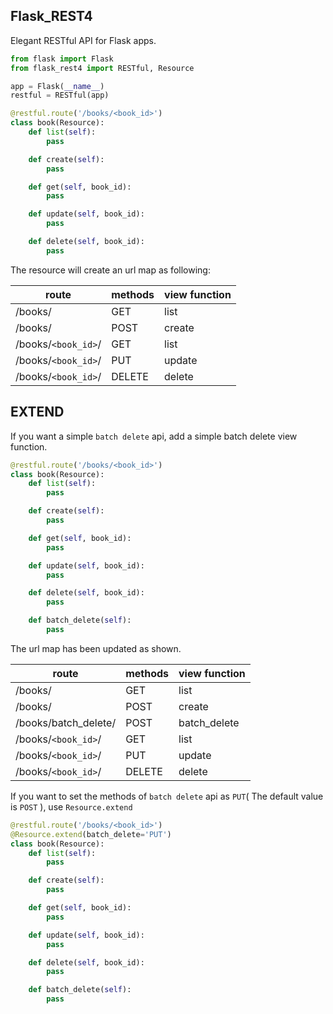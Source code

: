 Flask_REST4
---
Elegant RESTful API for  Flask apps.

``` python
from flask import Flask
from flask_rest4 import RESTful, Resource

app = Flask(__name__)
restful = RESTful(app)

@restful.route('/books/<book_id>')
class book(Resource):
    def list(self):
        pass

    def create(self):
        pass

    def get(self, book_id):
        pass

    def update(self, book_id):
        pass

    def delete(self, book_id):
        pass
```

The resource will create an url map as following:

| route | methods | view function |
| --- | --- | --- |
| /books/ | GET | list |
| /books/ | POST | create |
| /books/`<book_id>`/ | GET | list |
| /books/`<book_id>`/ | PUT | update |
| /books/`<book_id>`/ | DELETE | delete |

EXTEND
---
If you want a simple `batch delete` api, add a simple batch delete view function.

``` python
@restful.route('/books/<book_id>')
class book(Resource):
    def list(self):
        pass

    def create(self):
        pass

    def get(self, book_id):
        pass

    def update(self, book_id):
        pass

    def delete(self, book_id):
        pass

    def batch_delete(self):
        pass
```

The url map has been updated as shown.

| route | methods | view function |
| --- | --- | --- |
| /books/ | GET | list |
| /books/ | POST | create |
| /books/batch_delete/ | POST | batch_delete |
| /books/`<book_id>`/ | GET | list |
| /books/`<book_id>`/ | PUT | update |
| /books/`<book_id>`/ | DELETE | delete |

If you want to set the methods of `batch delete` api as  `PUT`( The default value is `POST` ), use `Resource.extend`

``` python
@restful.route('/books/<book_id>')
@Resource.extend(batch_delete='PUT')
class book(Resource):
    def list(self):
        pass

    def create(self):
        pass

    def get(self, book_id):
        pass

    def update(self, book_id):
        pass

    def delete(self, book_id):
        pass

    def batch_delete(self):
        pass
```
